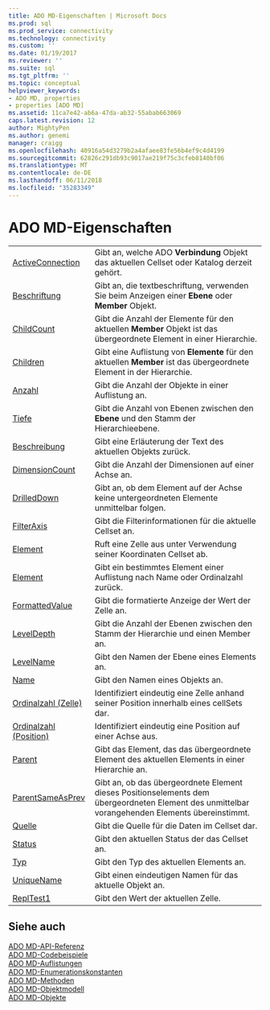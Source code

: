 ```yaml
---
title: ADO MD-Eigenschaften | Microsoft Docs
ms.prod: sql
ms.prod_service: connectivity
ms.technology: connectivity
ms.custom: ''
ms.date: 01/19/2017
ms.reviewer: ''
ms.suite: sql
ms.tgt_pltfrm: ''
ms.topic: conceptual
helpviewer_keywords:
- ADO MD, properties
- properties [ADO MD]
ms.assetid: 11ca7e42-ab6a-47da-ab32-55abab663069
caps.latest.revision: 12
author: MightyPen
ms.author: genemi
manager: craigg
ms.openlocfilehash: 40916a54d3279b2a4afaee83fe56b4ef9c4d4199
ms.sourcegitcommit: 62826c291db93c9017ae219f75c3cfeb8140bf06
ms.translationtype: MT
ms.contentlocale: de-DE
ms.lasthandoff: 06/11/2018
ms.locfileid: "35283349"
---
```

# <a name="ado-md-properties"></a>ADO MD-Eigenschaften
|||  
|-|-|  
|[ActiveConnection](../../../ado/reference/ado-md-api/activeconnection-property-ado-md.md)|Gibt an, welche ADO **Verbindung** Objekt das aktuellen Cellset oder Katalog derzeit gehört.|  
|[Beschriftung](../../../ado/reference/ado-md-api/caption-property-ado-md.md)|Gibt an, die textbeschriftung, verwenden Sie beim Anzeigen einer **Ebene** oder **Member** Objekt.|  
|[ChildCount](../../../ado/reference/ado-md-api/childcount-property-ado-md.md)|Gibt die Anzahl der Elemente für den aktuellen **Member** Objekt ist das übergeordnete Element in einer Hierarchie.|  
|[Children](../../../ado/reference/ado-md-api/children-property-ado-md.md)|Gibt eine Auflistung von **Elemente** für den aktuellen **Member** ist das übergeordnete Element in der Hierarchie.|  
|[Anzahl](../../../ado/reference/ado-api/count-property-ado.md)|Gibt die Anzahl der Objekte in einer Auflistung an.|  
|[Tiefe](../../../ado/reference/ado-md-api/depth-property-ado-md.md)|Gibt die Anzahl von Ebenen zwischen den **Ebene** und den Stamm der Hierarchieebene.|  
|[Beschreibung](../../../ado/reference/ado-md-api/description-property-ado-md.md)|Gibt eine Erläuterung der Text des aktuellen Objekts zurück.|  
|[DimensionCount](../../../ado/reference/ado-md-api/dimensioncount-property-ado-md.md)|Gibt die Anzahl der Dimensionen auf einer Achse an.|  
|[DrilledDown](../../../ado/reference/ado-md-api/drilleddown-property-ado-md.md)|Gibt an, ob dem Element auf der Achse keine untergeordneten Elemente unmittelbar folgen.|  
|[FilterAxis](../../../ado/reference/ado-md-api/filteraxis-property-ado-md.md)|Gibt die Filterinformationen für die aktuelle Cellset an.|  
|[Element](../../../ado/reference/ado-md-api/item-property-ado-md-cellset.md)|Ruft eine Zelle aus unter Verwendung seiner Koordinaten Cellset ab.|  
|[Element](../../../ado/reference/ado-api/item-property-ado.md)|Gibt ein bestimmtes Element einer Auflistung nach Name oder Ordinalzahl zurück.|  
|[FormattedValue](../../../ado/reference/ado-md-api/formattedvalue-property-ado-md.md)|Gibt die formatierte Anzeige der Wert der Zelle an.|  
|[LevelDepth](../../../ado/reference/ado-md-api/leveldepth-property-ado-md.md)|Gibt die Anzahl der Ebenen zwischen den Stamm der Hierarchie und einen Member an.|  
|[LevelName](../../../ado/reference/ado-md-api/levelname-property-ado-md.md)|Gibt den Namen der Ebene eines Elements an.|  
|[Name](../../../ado/reference/ado-md-api/name-property-ado-md.md)|Gibt den Namen eines Objekts an.|  
|[Ordinalzahl (Zelle)](../../../ado/reference/ado-md-api/ordinal-property-ado-md-cell.md)|Identifiziert eindeutig eine Zelle anhand seiner Position innerhalb eines cellSets dar.|  
|[Ordinalzahl (Position)](../../../ado/reference/ado-md-api/ordinal-property-ado-md-position.md)|Identifiziert eindeutig eine Position auf einer Achse aus.|  
|[Parent](../../../ado/reference/ado-md-api/parent-property-ado-md.md)|Gibt das Element, das das übergeordnete Element des aktuellen Elements in einer Hierarchie an.|  
|[ParentSameAsPrev](../../../ado/reference/ado-md-api/parentsameasprev-property-ado-md.md)|Gibt an, ob das übergeordnete Element dieses Positionselements dem übergeordneten Element des unmittelbar vorangehenden Elements übereinstimmt.|  
|[Quelle](../../../ado/reference/ado-md-api/source-property-ado-md.md)|Gibt die Quelle für die Daten im Cellset dar.|  
|[Status](../../../ado/reference/ado-md-api/state-property-ado-md.md)|Gibt den aktuellen Status der das Cellset an.|  
|[Typ](../../../ado/reference/ado-md-api/type-property-ado-md.md)|Gibt den Typ des aktuellen Elements an.|  
|[UniqueName](../../../ado/reference/ado-md-api/uniquename-property-ado-md.md)|Gibt einen eindeutigen Namen für das aktuelle Objekt an.|  
|[ReplTest1](../../../ado/reference/ado-md-api/value-property-ado-md.md)|Gibt den Wert der aktuellen Zelle.|  
  
## <a name="see-also"></a>Siehe auch  
 [ADO MD-API-Referenz](../../../ado/reference/ado-md-api/ado-md-api-reference.md)   
 [ADO MD-Codebeispiele](../../../ado/reference/ado-md-api/ado-md-code-examples.md)   
 [ADO MD-Auflistungen](../../../ado/reference/ado-md-api/ado-md-collections.md)   
 [ADO MD-Enumerationskonstanten](../../../ado/reference/ado-md-api/ado-md-enumerated-constants.md)   
 [ADO MD-Methoden](../../../ado/reference/ado-md-api/ado-md-methods.md)   
 [ADO MD-Objektmodell](../../../ado/reference/ado-md-api/ado-md-object-model.md)   
 [ADO MD-Objekte](../../../ado/reference/ado-md-api/ado-md-objects.md)
